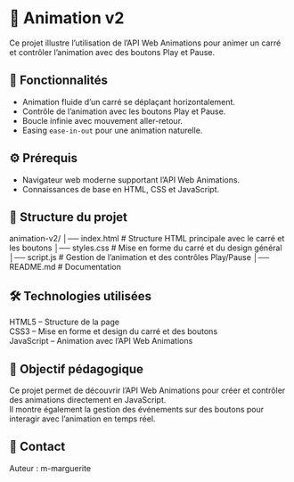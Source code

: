 # 📝 Animation v2

Ce projet illustre l’utilisation de l’API Web Animations pour animer un carré et contrôler l’animation avec des boutons Play et Pause.

## 🚀 Fonctionnalités

- Animation fluide d’un carré se déplaçant horizontalement.
- Contrôle de l’animation avec les boutons Play et Pause.
- Boucle infinie avec mouvement aller-retour.
- Easing `ease-in-out` pour une animation naturelle.

## ⚙️ Prérequis

- Navigateur web moderne supportant l’API Web Animations.
- Connaissances de base en HTML, CSS et JavaScript.

## 📂 Structure du projet
animation-v2/
│── index.html      # Structure HTML principale avec le carré et les boutons
│── styles.css      # Mise en forme du carré et du design général
│── script.js       # Gestion de l’animation et des contrôles Play/Pause
│── README.md       # Documentation

## 🛠️ Technologies utilisées

HTML5 – Structure de la page  
CSS3 – Mise en forme et design du carré et des boutons  
JavaScript – Animation avec l’API Web Animations  

## 🎯 Objectif pédagogique

Ce projet permet de découvrir l’API Web Animations pour créer et contrôler des animations directement en JavaScript.  
Il montre également la gestion des événements sur des boutons pour interagir avec l’animation en temps réel.

## 📧 Contact

Auteur : m-marguerite
